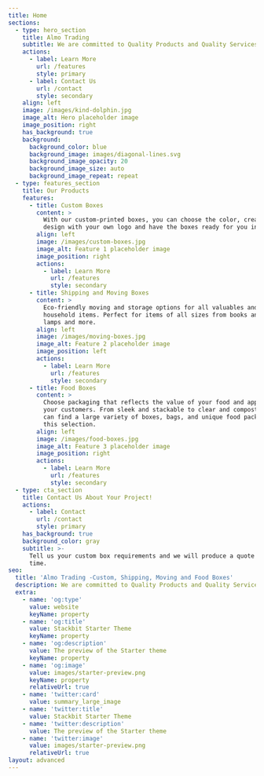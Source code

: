 ```yaml
---
title: Home
sections:
  - type: hero_section
    title: Almo Trading
    subtitle: We are committed to Quality Products and Quality Services.
    actions:
      - label: Learn More
        url: /features
        style: primary
      - label: Contact Us
        url: /contact
        style: secondary
    align: left
    image: /images/kind-dolphin.jpg
    image_alt: Hero placeholder image
    image_position: right
    has_background: true
    background:
      background_color: blue
      background_image: images/diagonal-lines.svg
      background_image_opacity: 20
      background_image_size: auto
      background_image_repeat: repeat
  - type: features_section
    title: Our Products
    features:
      - title: Custom Boxes
        content: >
          With our custom-printed boxes, you can choose the color, create a
          design with your own logo and have the boxes ready for you in no time.
        align: left
        image: /images/custom-boxes.jpg
        image_alt: Feature 1 placeholder image
        image_position: right
        actions:
          - label: Learn More
            url: /features
            style: secondary
      - title: Shipping and Moving Boxes
        content: >
          Eco-friendly moving and storage options for all valuables and
          household items. Perfect for items of all sizes from books and CD's to
          lamps and more.
        align: left
        image: /images/moving-boxes.jpg
        image_alt: Feature 2 placeholder image
        image_position: left
        actions:
          - label: Learn More
            url: /features
            style: secondary
      - title: Food Boxes
        content: >
          Choose packaging that reflects the value of your food and appeals to
          your customers. From sleek and stackable to clear and compostable, you
          can find a large variety of boxes, bags, and unique food packaging in
          this selection.
        align: left
        image: /images/food-boxes.jpg
        image_alt: Feature 3 placeholder image
        image_position: right
        actions:
          - label: Learn More
            url: /features
            style: secondary
  - type: cta_section
    title: Contact Us About Your Project!
    actions:
      - label: Contact
        url: /contact
        style: primary
    has_background: true
    background_color: gray
    subtitle: >-
      Tell us your custom box requirements and we will produce a quote in no
      time.
seo:
  title: 'Almo Trading -Custom, Shipping, Moving and Food Boxes'
  description: We are committed to Quality Products and Quality Services.
  extra:
    - name: 'og:type'
      value: website
      keyName: property
    - name: 'og:title'
      value: Stackbit Starter Theme
      keyName: property
    - name: 'og:description'
      value: The preview of the Starter theme
      keyName: property
    - name: 'og:image'
      value: images/starter-preview.png
      keyName: property
      relativeUrl: true
    - name: 'twitter:card'
      value: summary_large_image
    - name: 'twitter:title'
      value: Stackbit Starter Theme
    - name: 'twitter:description'
      value: The preview of the Starter theme
    - name: 'twitter:image'
      value: images/starter-preview.png
      relativeUrl: true
layout: advanced
---
```

